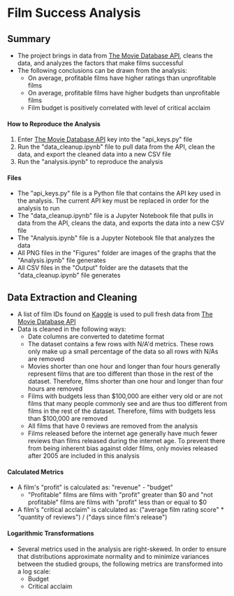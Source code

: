 # Film Success Analysis
## Summary
* The project brings in data from [The Movie Database API](https://developers.themoviedb.org/3/getting-started/introduction), cleans the data, and analyzes the factors that make films successful
* The following conclusions can be drawn from the analysis:
    * On average, profitable films have higher ratings than unprofitable films
    * On average, profitable films have higher budgets than unprofitable films
    * Film budget is positively correlated with level of critical acclaim
#### How to Reproduce the Analysis
1. Enter [The Movie Database API](https://developers.themoviedb.org/3/getting-started/introduction) key into the "api_keys.py" file
2. Run the "data_cleanup.ipynb" file to pull data from the API, clean the data, and export the cleaned data into a new CSV file
3. Run the "analysis.ipynb" to reproduce the analysis
#### Files
* The "api_keys.py" file is a Python file that contains the API key used in the analysis. The current API key must be replaced in order for the analysis to run
* The "data_cleanup.ipynb" file is a Jupyter Notebook file that pulls in data from the API, cleans the data, and exports the data into a new CSV file
* The "Analysis.ipynb" file is a Jupyter Notebook file that analyzes the data
* All PNG files in the "Figures" folder are images of the graphs that the "Analysis.ipynb" file generates
* All CSV files in the "Output" folder are the datasets that the "data_cleanup.ipynb" file generates
## Data Extraction and Cleaning
* A list of film IDs found on [Kaggle](https://www.kaggle.com/tmdb/tmdb-movie-metadata) is used to pull fresh data from [The Movie Database API](https://developers.themoviedb.org/3/getting-started/introduction)
* Data is cleaned in the following ways:
   * Date columns are converted to datetime format
   * The dataset contains a few rows with N/A'd metrics. These rows only make up a small percentage of the data so all rows with N/As are removed
   * Movies shorter than one hour and longer than four hours generally represent films that are too different than those in the rest of the dataset. Therefore, films shorter than one hour and longer than four hours are removed
   * Films with budgets less than $100,000 are either very old or are not films that many people commonly see and are thus too different from films in the rest of the dataset. Therefore, films with budgets less than $100,000 are removed
   * All films that have 0 reviews are removed from the analysis
   * Films released before the internet age generally have much fewer reviews than films released during the internet age. To prevent there from being inherent bias against older films, only movies released after 2005 are included in this analysis
#### Calculated Metrics
* A film's "profit" is calculated as: "revenue" - "budget"
   * "Profitable" films are films with "profit" greater than $0 and "not profitable" films are films with "profit" less than or equal to $0
* A film's "critical acclaim" is calculated as: ("average film rating score" * "quantity of reviews") / ("days since film's release")
#### Logarithmic Transformations
* Several metrics used in the analysis are right-skewed. In order to ensure that distributions approximate normality and to minimize variances between the studied groups, the following metrics are transformed into a log scale:
   * Budget
   * Critical acclaim

